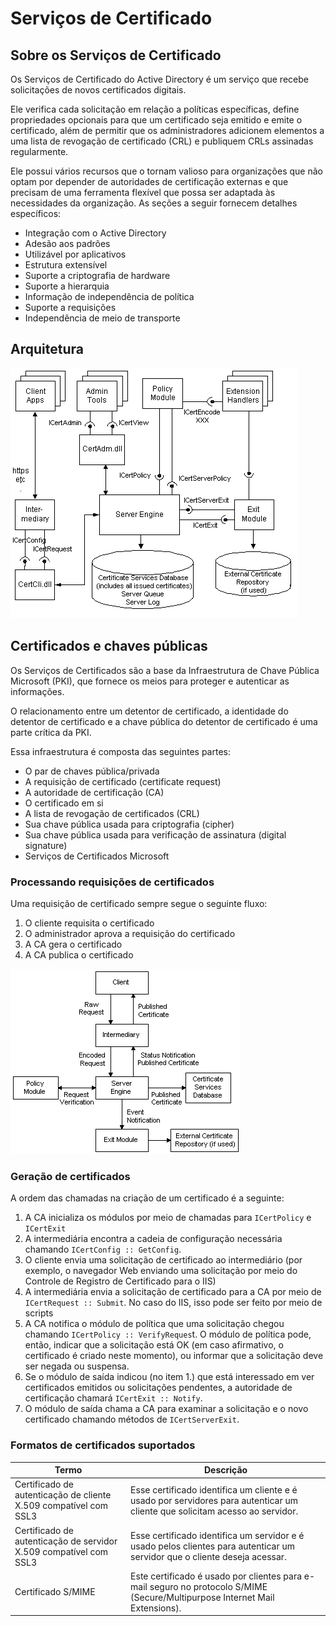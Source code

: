 # Serviços de Certificado

## Sobre os Serviços de Certificado

Os Serviços de Certificado do Active Directory é um serviço que recebe solicitações de novos certificados digitais.

Ele verifica cada solicitação em relação a políticas específicas, define propriedades opcionais para que um certificado seja emitido e emite o certificado, além de permitir que os administradores adicionem elementos a uma lista de revogação de certificado (CRL) e publiquem CRLs assinadas regularmente.

Ele possui vários recursos que o tornam valioso para organizações que não optam por depender de autoridades de certificação externas e que precisam de uma ferramenta flexível que possa ser adaptada às necessidades da organização. As seções a seguir fornecem detalhes específicos:

- Integração com o Active Directory
- Adesão aos padrões
- Utilizável por aplicativos
- Estrutura extensível
- Suporte a criptografia de hardware
- Suporte a hierarquia
- Informação de independência de política
- Suporte a requisições
- Independência de meio de transporte

## Arquitetura

![Cert API](/mdwiki/pages/kb/microsoft/adcs/certapi.png)

## Certificados e chaves públicas

Os Serviços de Certificados são a base da Infraestrutura de Chave Pública Microsoft (PKI), que fornece os meios para proteger e autenticar as informações.

O relacionamento entre um detentor de certificado, a identidade do detentor de certificado e a chave pública do detentor de certificado é uma parte crítica da PKI.

Essa infraestrutura é composta das seguintes partes:

- O par de chaves pública/privada
- A requisição de certificado (certificate request)
- A autoridade de certificação (CA)
- O certificado em si
- A lista de revogação de certificados (CRL)
- Sua chave pública usada para criptografia (cipher)
- Sua chave pública usada para verificação de assinatura (digital signature)
- Serviços de Certificados Microsoft

### Processando requisições de certificados

Uma requisição de certificado sempre segue o seguinte fluxo:

1. O cliente requisita o certificado
2. O administrador aprova a requisição do certificado
3. A CA gera o certificado
4. A CA publica o certificado

![Cert Flow](/mdwiki/pages/kb/microsoft/adcs/certflow.png)

### Geração de certificados

A ordem das chamadas na criação de um certificado é a seguinte:

1. A CA inicializa os módulos por meio de chamadas para ```ICertPolicy``` e ```ICertExit```
2. A intermediária encontra a cadeia de configuração necessária chamando ```ICertConfig :: GetConfig```.
3. O cliente envia uma solicitação de certificado ao intermediário (por exemplo, o navegador Web enviando uma solicitação por meio do Controle de Registro de Certificado para o IIS)
4. A intermediária envia a solicitação de certificado para a CA por meio de ```ICertRequest :: Submit```. No caso do IIS, isso pode ser feito por meio de scripts
5. A CA notifica o módulo de política que uma solicitação chegou chamando ```ICertPolicy :: VerifyReques```t. O módulo de política pode, então, indicar que a solicitação está OK (em caso afirmativo, o certificado é criado neste momento), ou informar que a solicitação deve ser negada ou suspensa.
6. Se o módulo de saída indicou (no item 1.) que está interessado em ver certificados emitidos ou solicitações pendentes, a autoridade de certificação chamará ```ICertExit :: Notify```.
7. O módulo de saída chama a CA para examinar a solicitação e o novo certificado chamando métodos de ```ICertServerExit```.

### Formatos de certificados suportados

Termo       | Descrição
------------|----------
Certificado de autenticação de cliente X.509 compatível com SSL3 | Esse certificado identifica um cliente e é usado por servidores para autenticar um cliente que solicitam acesso ao servidor.
Certificado de autenticação de servidor X.509 compatível com SSL3 | Esse certificado identifica um servidor e é usado pelos clientes para autenticar um servidor que o cliente deseja acessar.
Certificado S/MIME | Este certificado é usado por clientes para e-mail seguro no protocolo S/MIME (Secure/Multipurpose Internet Mail Extensions).
